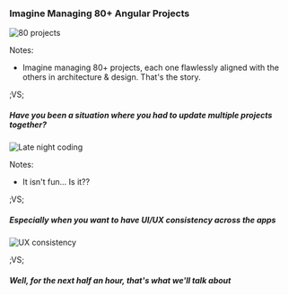 ### Imagine Managing 80+ Angular Projects
![80 projects](assets/images/angular-schematics/80-projects.gif) <!-- .element: style="height: 500px;" -->

Notes:

- Imagine managing 80+ projects, each one flawlessly aligned with the others in architecture & design. That's the story.

;VS;

##### Have you been a situation where you had to update multiple projects together?

![Late night coding](assets/images/angular-schematics/late-night-coding.png) <!-- .element: style="height: 500px;" -->

Notes:
- It isn't fun... Is it??

;VS;

##### Especially when you want to have UI/UX consistency across the apps

![UX consistency](assets/images/angular-schematics/consistent-ux.gif) <!-- .element: style="height: 500px;" -->

;VS;

##### Well, for the next half an hour, that's what we'll talk about